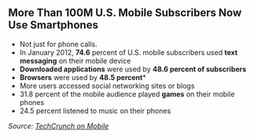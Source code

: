 ## More Than 100M U.S. Mobile Subscribers Now Use Smartphones

- Not just for phone calls.
- In January 2012, **74.6** percent of U.S. mobile subscribers used **text messaging** on their mobile device
- **Downloaded applications** were used by **48.6 percent of subscribers**
- **Browsers** were used by **48.5 percent***
- More users accessed social networking sites or blogs
- 31.8 percent of the mobile audience played **games** on their mobile phones
- 24.5 percent listened to music on their phones

*Source: [TechCrunch on Mobile](http://techcrunch.com/2012/03/06/comscore-more-than-100m-u-s-mobile-subscribers-now-use-smartphones-android-and-ios-market-share-up/)*